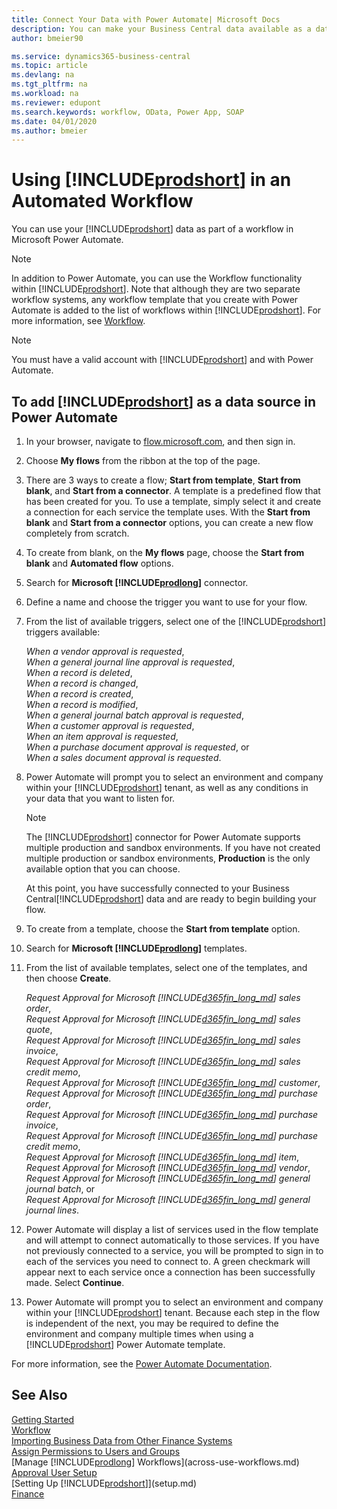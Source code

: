 ```yaml
---
title: Connect Your Data with Power Automate| Microsoft Docs
description: You can make your Business Central data available as a data source and specify an OData URL of your web services to build an automated workflow.
author: bmeier90

ms.service: dynamics365-business-central
ms.topic: article
ms.devlang: na
ms.tgt_pltfrm: na
ms.workload: na
ms.reviewer: edupont
ms.search.keywords: workflow, OData, Power App, SOAP
ms.date: 04/01/2020
ms.author: bmeier
---
```


# Using [!INCLUDE[prodshort](includes/prodshort.md)] in an Automated Workflow

You can use your [!INCLUDE[prodshort](includes/prodshort.md)] data as part of a workflow in Microsoft Power Automate.

> [!NOTE]
> In addition to Power Automate, you can use the Workflow functionality within [!INCLUDE[prodshort](includes/prodshort.md)]. Note that although they are two separate workflow systems, any workflow template that you create with Power Automate is added to the list of workflows  within [!INCLUDE[prodshort](includes/prodshort.md)]. For more information, see [Workflow](across-workflow.md).  

> [!NOTE]  
> You must have a valid account with [!INCLUDE[prodshort](includes/prodshort.md)] and with Power Automate.  

## To add [!INCLUDE[prodshort](includes/prodshort.md)] as a data source in Power Automate

1. In your browser, navigate to [flow.microsoft.com](https://flow.microsoft.com), and then sign in.
2. Choose **My flows** from the ribbon at the top of the page.
3. There are 3 ways to create a flow; **Start from template**, **Start from blank**, and **Start from a connector**. A template is a predefined flow that has been created for you. To use a template, simply select it and create a connection for each service the template uses. With the **Start from blank** and **Start from a connector** options, you can create a new flow completely from scratch.
4. To create from blank, on the **My flows** page, choose the **Start from blank** and **Automated flow** options.
5. Search for **Microsoft [!INCLUDE[prodlong](includes/prodlong.md)]** connector.
6. Define a name and choose the trigger you want to use for your flow.
7. From the list of available triggers, select one of the [!INCLUDE[prodshort](includes/prodshort.md)] triggers available:  

    *When a vendor approval is requested*,  
    *When a general journal line approval is requested*,  
    *When a record is deleted*,  
    *When a record is changed*,  
    *When a record is created*,  
    *When a record is modified*,  
    *When a general journal batch approval is requested*,  
    *When a customer approval is requested*,  
    *When an item approval is requested*,  
    *When a purchase document approval is requested*, or  
    *When a sales document approval is requested*.

8. Power Automate will prompt you to select an environment and company within your [!INCLUDE[prodshort](includes/prodshort.md)] tenant, as well as any conditions in your data that you want to listen for.

    > [!NOTE]
    > The [!INCLUDE[prodshort](includes/prodshort.md)] connector for Power Automate supports multiple production and sandbox environments. If you have not created multiple production or sandbox environments, **Production** is the only available option that you can choose.  

    At this point, you have successfully connected to your Business Central[!INCLUDE[prodshort](includes/prodshort.md)] data and are ready to begin building your flow.

9. To create from a template, choose the **Start from template** option.
10. Search for **Microsoft [!INCLUDE[prodlong](includes/prodlong.md)]** templates.
11. From the list of available templates, select one of the templates, and then choose **Create**.  

    *Request Approval for Microsoft [!INCLUDE[d365fin_long_md](includes/d365fin_long_md.md)] sales order*,  
    *Request Approval for Microsoft [!INCLUDE[d365fin_long_md](includes/d365fin_long_md.md)] sales quote*,  
    *Request Approval for Microsoft [!INCLUDE[d365fin_long_md](includes/d365fin_long_md.md)] sales invoice*,  
    *Request Approval for Microsoft [!INCLUDE[d365fin_long_md](includes/d365fin_long_md.md)] sales credit memo*,  
    *Request Approval for Microsoft [!INCLUDE[d365fin_long_md](includes/d365fin_long_md.md)] customer*,  
    *Request Approval for Microsoft [!INCLUDE[d365fin_long_md](includes/d365fin_long_md.md)] purchase order*,  
    *Request Approval for Microsoft [!INCLUDE[d365fin_long_md](includes/d365fin_long_md.md)] purchase invoice*,  
    *Request Approval for Microsoft [!INCLUDE[d365fin_long_md](includes/d365fin_long_md.md)] purchase credit memo*,  
    *Request Approval for Microsoft [!INCLUDE[d365fin_long_md](includes/d365fin_long_md.md)] item*,  
    *Request Approval for Microsoft [!INCLUDE[d365fin_long_md](includes/d365fin_long_md.md)] vendor*,  
    *Request Approval for Microsoft [!INCLUDE[d365fin_long_md](includes/d365fin_long_md.md)] general journal batch*, or    
    *Request Approval for Microsoft [!INCLUDE[d365fin_long_md](includes/d365fin_long_md.md)] general journal lines*.  
12. Power Automate will display a list of services used in the flow template and will attempt to connect automatically to those services. If you have not previously connected to a service, you will be prompted to sign in to each of the services you need to connect to. A green checkmark will appear next to each service once a connection has been successfully made. Select **Continue**.
13. Power Automate will prompt you to select an environment and company within your [!INCLUDE[prodshort](includes/prodshort.md)] tenant. Because each step in the flow is independent of the next, you may be required to define the environment and company multiple times when using a [!INCLUDE[prodshort](includes/prodshort.md)] Power Automate template.

For more information, see the [Power Automate Documentation](/power-automate/getting-started).

## See Also

[Getting Started](product-get-started.md)  
[Workflow](across-workflow.md)  
[Importing Business Data from Other Finance Systems](across-import-data-configuration-packages.md)  
[Assign Permissions to Users and Groups](ui-define-granular-permissions.md)  
[Manage [!INCLUDE[prodlong](includes/prodlong.md)] Workflows](across-use-workflows.md)  
[Approval User Setup](across-how-to-set-up-approval-users.md)  
[Setting Up [!INCLUDE[prodshort](includes/prodshort.md)]](setup.md)  
[Finance](finance.md)  

